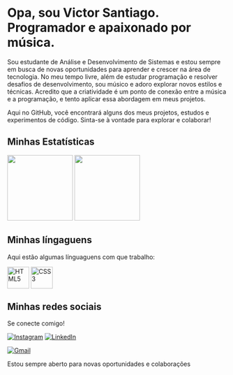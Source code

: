 <div>
  <h1>Opa, sou Victor Santiago. Programador e apaixonado por música.</h1>
  <p>Sou estudante de Análise e Desenvolvimento de Sistemas e estou sempre em busca de novas oportunidades para aprender e crescer na área de tecnologia. No meu tempo livre, além de estudar programação e resolver desafios de desenvolvimento, sou músico e adoro explorar novos estilos e técnicas. Acredito que a criatividade é um ponto de conexão entre a música e a programação, e tento aplicar essa abordagem em meus projetos.

Aqui no GitHub, você encontrará alguns dos meus projetos, estudos e experimentos de código. Sinta-se à vontade para explorar e colaborar!</p>
</div>

<h2>Minhas Estatísticas</h2>
<div>
  <img height="150em" src="https://github-readme-stats.vercel.app/api?username=jsantiagodev&theme=dark&include_all_commits=true&show_icons=true"/>
  <img height="150em" src="https://github-readme-stats.vercel.app/api/top-langs/?username=jsantiagodev&theme=dark"/>
</div>

<h2>Minhas língaguens</h2>
<p>Aqui estão algumas línguaguens com que trabalho:</p>
<div>
  <img width="50px" align="center" src="https://cdn.jsdelivr.net/gh/devicons/devicon/icons/html5/html5-plain-wordmark.svg" alt="HTML5"/>
  <img width="50px" align="center" src="https://cdn.jsdelivr.net/gh/devicons/devicon/icons/css3/css3-plain-wordmark.svg" alt="CSS3"/>
</div>

<h2>Minhas redes sociais</h2>
<p>Se conecte comigo!</p>
<div>
  <a href="https://instagram.com/jsantiagodrvn" target="_blank"><img src="https://img.shields.io/badge/-Instagram-%23E4405F?style=for-the-badge&logo=instagram&logoColor=white" alt="Instagram"></a>
  <a href="https://www.linkedin.com/in/victorjsantiago/" target="_blank"><img src="https://img.shields.io/badge/-LinkedIn-%230077B5?style=for-the-badge&logo=linkedin&logoColor=white" alt="LinkedIn"></a>

  <a href="mailto:victor._.augusto@hotmail.com"><img src="https://img.shields.io/badge/-Gmail-%23333?style=for-the-badge&logo=gmail&logoColor=white" alt="Gmail"></a>
 
</div>

<p>Estou sempre aberto para novas oportunidades e colaborações</p>
